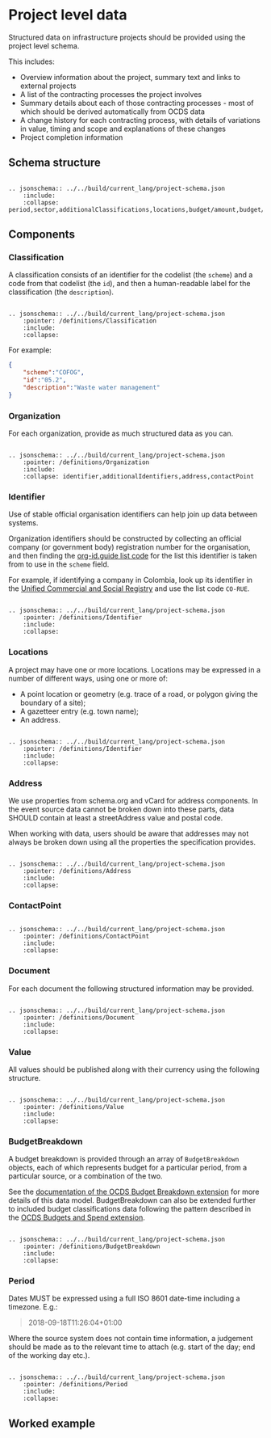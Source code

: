 # Project level data

Structured data on infrastructure projects should be provided using the project level schema. 

This includes:

* Overview information about the project, summary text and links to external projects
* A list of the contracting processes the project involves
* Summary details about each of those contracting processes - most of which should be derived automatically from OCDS data
* A change history for each contracting process, with details of variations in value, timing and scope and explanations of these changes
* Project completion information

## Schema structure

```eval_rst

.. jsonschema:: ../../build/current_lang/project-schema.json
    :include: 
    :collapse: period,sector,additionalClassifications,locations,budget/amount,budget/budgetBreakdown,parties,documents

```


## Components

### Classification

A classification consists of an identifier for the codelist (the `scheme`) and a code from that codelist (the `id`), and then a human-readable label for the classification (the `description`). 

```eval_rst

.. jsonschema:: ../../build/current_lang/project-schema.json
    :pointer: /definitions/Classification
    :include: 
    :collapse: 

```

For example:

```json
{
    "scheme":"COFOG",
    "id":"05.2",
    "description":"Waste water management"
}
```

### Organization

For each organization, provide as much structured data as you can.

```eval_rst

.. jsonschema:: ../../build/current_lang/project-schema.json
    :pointer: /definitions/Organization
    :include: 
    :collapse: identifier,additionalIdentifiers,address,contactPoint

```

### Identifier

Use of stable official organisation identifiers can help join up data between systems. 

Organization identifiers should be constructed by collecting an official company (or government body) registration number for the organisation, and then finding the [org-id.guide list code](http://www.org-id.guide) for the list this identifier is taken from to use in the `scheme` field. 

For example, if identifying a company in Colombia, look up its identifier in the [Unified Commercial and Social Registry](http://org-id.guide/list/CO-RUE) and use the list code `CO-RUE`. 

```eval_rst

.. jsonschema:: ../../build/current_lang/project-schema.json
    :pointer: /definitions/Identifier
    :include: 
    :collapse: 

```


### Locations

A project may have one or more locations. Locations may be expressed in a number of different ways, using one or more of:

* A point location or geometry (e.g. trace of a road, or polygon giving the boundary of a site);
* A gazetteer entry (e.g. town name);
* An address.

```eval_rst

.. jsonschema:: ../../build/current_lang/project-schema.json
    :pointer: /definitions/Identifier
    :include: 
    :collapse: 

```

### Address

We use properties from schema.org and vCard for address components. In the event source data cannot be broken down into these parts, data SHOULD contain at least a streetAddress value and postal code. 

When working with data, users should be aware that addresses may not always be broken down using all the properties the specification provides.

```eval_rst

.. jsonschema:: ../../build/current_lang/project-schema.json
    :pointer: /definitions/Address
    :include: 
    :collapse: 

```

### ContactPoint

```eval_rst

.. jsonschema:: ../../build/current_lang/project-schema.json
    :pointer: /definitions/ContactPoint
    :include: 
    :collapse: 

```

### Document

For each document the following structured information may be provided. 

```eval_rst

.. jsonschema:: ../../build/current_lang/project-schema.json
    :pointer: /definitions/Document
    :include: 
    :collapse: 

```


### Value

All values should be published along with their currency using the following structure. 

```eval_rst

.. jsonschema:: ../../build/current_lang/project-schema.json
    :pointer: /definitions/Value
    :include: 
    :collapse: 

```


### BudgetBreakdown

A budget breakdown is provided through an array of `BudgetBreakdown` objects, each of which represents budget for a particular period, from a particular source, or a combination of the two. 

See the [documentation of the OCDS Budget Breakdown extension](https://github.com/open-contracting/ocds_budget_breakdown_extension) for more details of this data model. BudgetBreakdown can also be extended further to included budget classifications data following the pattern described in the [OCDS Budgets and Spend extension](https://github.com/open-contracting/ocds_budget_and_spend_extension).

```eval_rst

.. jsonschema:: ../../build/current_lang/project-schema.json
    :pointer: /definitions/BudgetBreakdown
    :include: 
    :collapse: 

```

### Period

Dates MUST be expressed using a full ISO 8601 date-time including a timezone. E.g.:

> 2018-09-18T11:26:04+01:00

Where the source system does not contain time information, a judgement should be made as to the relevant time to attach (e.g. start of the day; end of the working day etc.). 

```eval_rst

.. jsonschema:: ../../build/current_lang/project-schema.json
    :pointer: /definitions/Period
    :include: 
    :collapse: 

```

## Worked example

